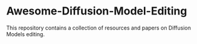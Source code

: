 # Awesome-Diffusion-Model-Editing
This repository contains a collection of resources and papers on Diffusion Models editing.

